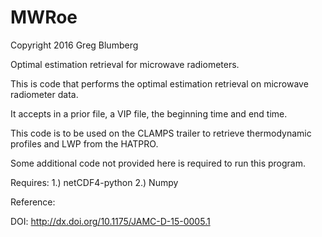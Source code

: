 MWRoe
=====

Copyright 2016 Greg Blumberg

Optimal estimation retrieval for microwave radiometers.

This is code that performs the optimal estimation retrieval on microwave radiometer data.

It accepts in a prior file, a VIP file, the beginning time and end time.

This code is to be used on the CLAMPS trailer to retrieve thermodynamic profiles and LWP from the HATPRO.

Some additional code not provided here is required to run this program.

Requires:
1.) netCDF4-python
2.) Numpy

Reference:

DOI: http://dx.doi.org/10.1175/JAMC-D-15-0005.1
